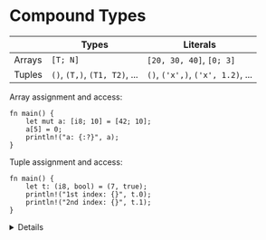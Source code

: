 # Compound Types

|        | Types                         | Literals                          |
|--------|-------------------------------|-----------------------------------|
| Arrays | `[T; N]`                      | `[20, 30, 40]`, `[0; 3]`          |
| Tuples | `()`, `(T,)`, `(T1, T2)`, ... | `()`, `('x',)`, `('x', 1.2)`, ... |

Array assignment and access:

```rust,editable
fn main() {
    let mut a: [i8; 10] = [42; 10];
    a[5] = 0;
    println!("a: {:?}", a);
}
```

Tuple assignment and access:

```rust,editable
fn main() {
    let t: (i8, bool) = (7, true);
    println!("1st index: {}", t.0);
    println!("2nd index: {}", t.1);
}
```

<details>
    
Key points:
    
Arrays:
    
*Arrays have elements of the same type, `T`, and length, `N`, which is a compile-time constant. 

*We can use literals to assign values to arrays.

*In the main function, the print statement asks for the debug implementation with the `?` format parameter: `{a}` gives the default output, `{a:?}` gives the debug output.

*Adding `#`, eg `{a:#?}`, invokes a "pretty printing" format, which can be easier to read.

Tuples:

*Like arrays, tuples have a fixed length.

*Tuples group together values of different types into a compound type. 

*Fields that can be accessed by the period and the index of the value, e.g. t.0, t.1.

</details>
